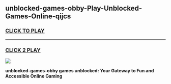 
## unblocked-games-obby-Play-Unblocked-Games-Online-qijcs
<h3>
<a href="https://premium76.site?title=unblocked-games-obby&ref=25A">CLICK TO PLAY</a></h3>
<hr>

<h3>
<a href="https://premium76.site?title=unblocked-games-obby&ref=25A">CLICK 2 PLAY</a>
  
</h3>

<a href="https://premium76.site?title=unblocked-games-obby&ref=25A"><img src="https://clearcache.store/games.png"></a>


**unblocked-games-obby games unblocked: Your Gateway to Fun and Accessible Online Gaming**
